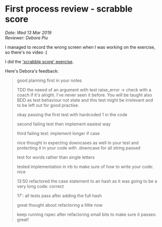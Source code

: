 # First process review - scrabble score
*Date: Wed 13 Mar 2019*  
*Reviewer: Debora Piu*

I managed to record the wrong screen when I was working on the exercise, so there's no video :(

I did the ['scrabble score' exercise](https://github.com/makersacademy/skills-workshops/tree/master/process_review/exercises/scrabble_solver).

Here's Debora's feedback:

> good planning first in your notes
> 
> TDD the neeed of an argument with test raise_error -> check with a coach if it's alright. I've never seen it before. You will be taught also BDD as test behaviour not state and this test might be irrelevant and to be left out for good practise.
> 
> okay passing the first test with hardcoded 1 in the code
> 
> second failing test then implement easiest way
> 
> third failing test: implement longer if case
> 
> nice thought in expecting downcases as well in your test and protecting it in your code with .downcase for all string passed
> 
> test for words rather than single letters
> 
> tested implementation in irb to make sure of how to write your code: nice
> 
> 13:50 refactored the case statement to an hash as it was going to be a very long code: correct
> 
> 17': all tests pass after adding the full hash
> 
> great thought about refactoring a little now
> 
> keep running rspec after refactoring small bits to make sure it passes: great!